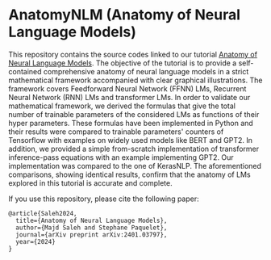 # AnatomyNLM (Anatomy of Neural Language Models)
This repository contains the source codes linked to our tutorial [Anatomy of Neural Language Models](https://arxiv.org/abs/2401.03797).
The objective of the tutorial is to provide a self-contained comprehensive anatomy of neural language models in a strict mathematical framework accompanied with clear graphical illustrations. The framework covers Feedforward Neural Network (FFNN) LMs, Recurrent Neural Network (RNN) LMs and transformer LMs.
In order to validate our mathematical framework, we derived the formulas that give the total number of trainable parameters of the considered LMs as functions of their hyper parameters. These formulas have been implemented in Python and their results were compared to trainable parameters' counters of Tensorflow with examples on widely used models like BERT and GPT2. In addition, we provided a simple from-scratch implementation of transformer inference-pass equations with an example implementing GPT2. Our implementation was compared to the one of KerasNLP. The aforementioned comparisons, showing identical results, confirm that the anatomy of LMs explored in this tutorial is accurate and complete.

If you use this repository, please cite the following paper:
```
@article{Saleh2024,
  title={Anatomy of Neural Language Models},
  author={Majd Saleh and Stephane Paquelet},
  journal={arXiv preprint arXiv:2401.03797},
  year={2024}
}
```